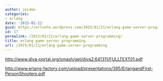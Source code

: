 ```yaml
---
author: jeidee
categories:
- erlang
date: '2015-01-21'
guid: https://erlnote.wordpress.com/2015/01/21/erlang-game-server-programming/
id: 17
permalink: /2015/01/21/erlang-game-server-programming/
title: erlang game server programming
url: /2015/01/21/erlang-game-server-programming
---
```


http://www.diva-portal.org/smash/get/diva2:641311/FULLTEXT01.pdf
  
http://www.erlang-factory.com/upload/presentations/395/ErlangandFirst-PersonShooters.pdf
